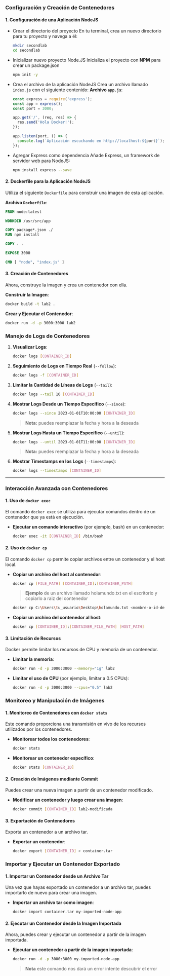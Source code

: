 ### Configuración y Creación de Contenedores

#### 1. Configuración de una Aplicación NodeJS
- Crear el directorio del proyecto
    En tu terminal, crea un nuevo directorio para tu proyecto y navega a él:
    ```bash
    mkdir secondlab
    cd secondlab
    ```
- Inicializar nuevo proyecto Node.JS
   Inicializa el proyecto con **NPM** para crear un package.json
    ```bash
    npm init -y
    ```
- Crea el archivo de la aplicación NodeJS
   Crea un archivo llamado `index.js` con el siguiente contenido:
    **Archivo `app.js`**:
    ```javascript
    const express = require('express');
    const app = express();
    const port = 3000;

    app.get('/', (req, res) => {
      res.send('Hola Docker!');
    });

    app.listen(port, () => {
      console.log(`Aplicación escuchando en http://localhost:${port}`);
    });
    ```
- Agregar Express como dependencia
    Añade Express, un framework de servidor web para NodeJS:
    ```bash
    npm install express --save
    ```

#### 2. Dockerfile para la Aplicación NodeJS
Utiliza el siguiente `Dockerfile` para construir una imagen de esta aplicación.

**Archivo `Dockerfile`**:
```Dockerfile
FROM node:latest

WORKDIR /usr/src/app

COPY package*.json ./
RUN npm install

COPY . .

EXPOSE 3000

CMD [ "node", "index.js" ]
```

#### 3. Creación de Contenedores
Ahora, construye la imagen y crea un contenedor con ella.

**Construir la Imagen**:
```bash
docker build -t lab2 .
```

**Crear y Ejecutar el Contenedor**:
```bash
docker run -d -p 3000:3000 lab2
```

### Manejo de Logs de Contenedores

1. **Visualizar Logs**:
   ```bash
   docker logs [CONTAINER_ID]
   ```

2. **Seguimiento de Logs en Tiempo Real** (`--follow`):
   ```bash
   docker logs -f [CONTAINER_ID]
   ```

3. **Limitar la Cantidad de Líneas de Logs** (`--tail`):
   ```bash
   docker logs --tail 10 [CONTAINER_ID]
   ```

4. **Mostrar Logs Desde un Tiempo Específico** (`--since`):
   ```bash
   docker logs --since 2023-01-01T10:00:00 [CONTAINER_ID]
   ```
   > **Nota:** puedes reemplazar la fecha y hora a la deseada

5. **Mostrar Logs Hasta un Tiempo Específico** (`--until`):
   ```bash
   docker logs --until 2023-01-01T11:00:00 [CONTAINER_ID]
   ```
   > **Nota:** puedes reemplazar la fecha y hora a la deseada

6. **Mostrar Timestamps en los Logs** (`--timestamps`):
   ```bash
   docker logs --timestamps [CONTAINER_ID]
   ```

--- 

### Interacción Avanzada con Contenedores

#### 1. Uso de `docker exec`
El comando `docker exec` se utiliza para ejecutar comandos dentro de un contenedor que ya está en ejecución.

- **Ejecutar un comando interactivo** (por ejemplo, bash) en un contenedor:
  ```bash
  docker exec -it [CONTAINER_ID] /bin/bash
  ```

#### 2. Uso de `docker cp`
El comando `docker cp` permite copiar archivos entre un contenedor y el host local.

- **Copiar un archivo del host al contenedor**:
  ```bash
  docker cp [FILE_PATH] [CONTAINER_ID]:[CONTAINER_PATH]
  ```
  >**Ejemplo** de un archivo llamado holamundo.txt en el escritorio y copiarlo a raiz del contenedor
   ```bash
  docker cp C:\Users\tu_usuario\Desktop\holamundo.txt <nombre-o-id-del-contenedor>:/
  ```
  

- **Copiar un archivo del contenedor al host**:
  ```bash
  docker cp [CONTAINER_ID]:[CONTAINER_FILE_PATH] [HOST_PATH]
  ```

#### 3. Limitación de Recursos
Docker permite limitar los recursos de CPU y memoria de un contenedor.

- **Limitar la memoria**:
  ```bash
  docker run -d -p 3000:3000 --memory="1g" lab2
  ```

- **Limitar el uso de CPU** (por ejemplo, limitar a 0.5 CPUs):
  ```bash
  docker run -d -p 3000:3000 --cpus="0.5" lab2
  ```

### Monitoreo y Manipulación de Imágenes

#### 1. Monitoreo de Contenedores con `docker stats`
Este comando proporciona una transmisión en vivo de los recursos utilizados por los contenedores.

- **Monitorear todos los contenedores**:
  ```bash
  docker stats
  ```

- **Monitorear un contenedor específico**:
  ```bash
  docker stats [CONTAINER_ID]
  ```

#### 2. Creación de Imágenes mediante Commit
Puedes crear una nueva imagen a partir de un contenedor modificado.

- **Modificar un contenedor y luego crear una imagen**:
  ```bash
  docker commit [CONTAINER_ID] lab2-modificada
  ```

#### 3. Exportación de Contenedores
Exporta un contenedor a un archivo tar.

- **Exportar un contenedor**:
  ```bash
  docker export [CONTAINER_ID] > container.tar
  ```

### Importar y Ejecutar un Contenedor Exportado

#### 1. Importar un Contenedor desde un Archivo Tar
Una vez que hayas exportado un contenedor a un archivo tar, puedes importarlo de nuevo para crear una imagen.

- **Importar un archivo tar como imagen**:
  ```bash
  docker import container.tar my-imported-node-app
  ```

#### 2. Ejecutar un Contenedor desde la Imagen Importada
Ahora, puedes crear y ejecutar un contenedor a partir de la imagen importada.

- **Ejecutar un contenedor a partir de la imagen importada**:
  ```bash
  docker run -d -p 3000:3000 my-imported-node-app
  ```
  > **Nota** este comando nos dará un error intente descubrir el error
